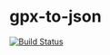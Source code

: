 # gpx-to-json

[![Build Status](https://travis-ci.org/Zaszczyk/gpx-to-json.svg?branch=master)](https://travis-ci.org/Zaszczyk/gpx-to-json)
